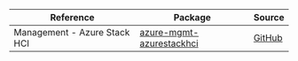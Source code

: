 | Reference | Package | Source |
|---|---|---|
|Management - Azure Stack HCI|[azure-mgmt-azurestackhci](https://repo1.maven.org/maven2/com/microsoft/azure/azurestackhci/v2020_10_01/azure-mgmt-azurestackhci)|[GitHub](https://github.com/Azure/azure-sdk-for-java)|
